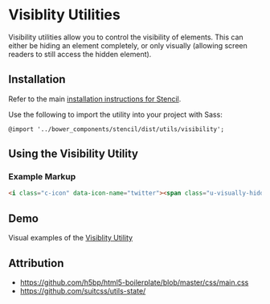 # Visiblity Utilities

Visibility utilities allow you to control the visibility of elements. This can either be hiding an element completely, or only visually (allowing screen readers to still access the hidden element).


## Installation

Refer to the main [installation instructions for Stencil](https://github.com/mobify/stencil#installation).

Use the following to import the utility into your project with Sass:

```
@import '../bower_components/stencil/dist/utils/visibility';
```


## Using the Visibility Utility


### Example Markup

```html
<i class="c-icon" data-icon-name="twitter"><span class="u-visually-hidden">Twitter</span></i>
```


## Demo

Visual examples of the [Visiblity Utility](https://mobify.github.io/stencil/visual/utils/visibility/index.html)


## Attribution

- https://github.com/h5bp/html5-boilerplate/blob/master/css/main.css
- https://github.com/suitcss/utils-state/
